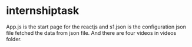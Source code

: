 # internshiptask
App.js is the start page for the reactjs
and s1.json is the configuration json file 
fetched the data from json file.
And there are four videos in videos folder.
